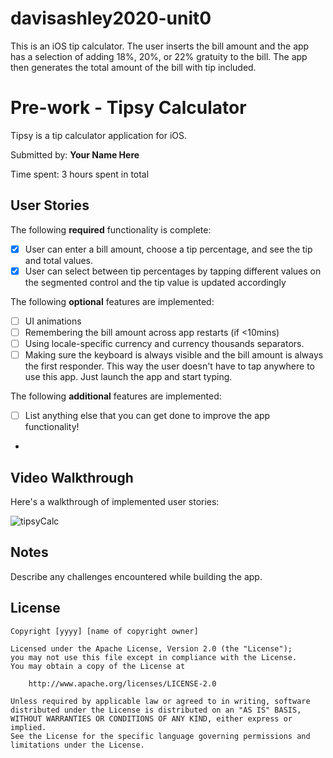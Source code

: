 # davisashley2020-unit0
This is an iOS tip calculator. The user inserts the bill amount and the app has a selection of adding 18%, 20%, or 22% gratuity to the bill. The app then generates the total amount of the bill with tip included.

# Pre-work - Tipsy Calculator

Tipsy is a tip calculator application for iOS.

Submitted by: **Your Name Here**

Time spent: 3 hours spent in total

## User Stories

The following **required** functionality is complete:

* [x] User can enter a bill amount, choose a tip percentage, and see the tip and total values.
* [x] User can select between tip percentages by tapping different values on the segmented control and the tip value is updated accordingly

The following **optional** features are implemented:

* [ ] UI animations
* [ ] Remembering the bill amount across app restarts (if <10mins)
* [ ] Using locale-specific currency and currency thousands separators.
* [ ] Making sure the keyboard is always visible and the bill amount is always the first responder. This way the user doesn't have to tap anywhere to use this app. Just launch the app and start typing.

The following **additional** features are implemented:

- [ ] List anything else that you can get done to improve the app functionality!
- 

## Video Walkthrough

Here's a walkthrough of implemented user stories:

![tipsyCalc](https://user-images.githubusercontent.com/85644278/187333363-32753e2d-58cb-42ef-a575-9d05a439596a.gif)



## Notes

Describe any challenges encountered while building the app.

## License

    Copyright [yyyy] [name of copyright owner]

    Licensed under the Apache License, Version 2.0 (the "License");
    you may not use this file except in compliance with the License.
    You may obtain a copy of the License at

        http://www.apache.org/licenses/LICENSE-2.0

    Unless required by applicable law or agreed to in writing, software
    distributed under the License is distributed on an "AS IS" BASIS,
    WITHOUT WARRANTIES OR CONDITIONS OF ANY KIND, either express or implied.
    See the License for the specific language governing permissions and
    limitations under the License.
